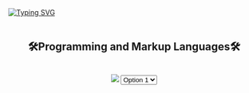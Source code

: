 <!DOCTYPE html>
<html>
<body>
<a href="https://git.io/typing-svg"><img src="https://readme-typing-svg.demolab.com?font=arial&weight=700&pause=1000&color=3FF7E3&background=0BFF0000&random=false&width=435&separator=%3C&lines=Console.WriteLine(%22Hi!+My+name+is+Jose%F0%9F%91%8B%F0%9F%8F%BC%F0%9F%98%81%22);" alt="Typing SVG" /></a>
<br>
<br>
<h2 align="center">🛠️Programming and Markup Languages🛠️</h2>
<br>
<div align="center">
<img src="https://skillicons.dev/icons?i=html,css,cs,js,bootstrap"/>

<select name="dropdown">
  <option value="option1">Option 1</option>
  <option value="option2">Option 2</option>
  <option value="option3">Option 3</option>
  <option value="option4">Option 4</option>
</select>

</body>
</html>


